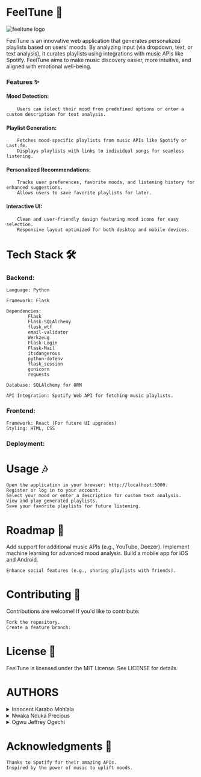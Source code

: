 # FeelTune 🎵

  ![feeltune logo](https://res.cloudinary.com/dbbjk7lb7/image/upload/v1734977524/hilpbwl6yexriwwcomwn.png)

FeelTune is an innovative web application that generates personalized playlists based on users' moods. By analyzing input (via dropdown, text, or text analysis), it curates playlists using integrations with music APIs like Spotify. FeelTune aims to make music discovery easier, more intuitive, and aligned with emotional well-being.

### Features ✨

#### Mood Detection:
        Users can select their mood from predefined options or enter a custom description for text analysis.

#### Playlist Generation:
        Fetches mood-specific playlists from music APIs like Spotify or Last.fm.
        Displays playlists with links to individual songs for seamless listening.

#### Personalized Recommendations:
        Tracks user preferences, favorite moods, and listening history for enhanced suggestions.
        Allows users to save favorite playlists for later.

#### Interactive UI:
        Clean and user-friendly design featuring mood icons for easy selection.
        Responsive layout optimized for both desktop and mobile devices.

# Tech Stack 🛠️
### Backend:

    Language: Python

    Framework: Flask

    Dependencies:
            Flask
            Flask-SQLAlchemy
            flask_wtf
            email-validator
            Werkzeug
            Flask-Login
            Flask-Mail
            itsdangerous
            python-dotenv
            flask_session
            gunicorn
            requests

    Database: SQLAlchemy for ORM

    API Integration: Spotify Web API for fetching music playlists.

### Frontend:

    Framework: React (For future UI upgrades)
    Styling: HTML, CSS

### Deployment:


# Usage 🎶

    Open the application in your browser: http://localhost:5000.
    Register or log in to your account.
    Select your mood or enter a description for custom text analysis.
    View and play generated playlists.
    Save your favorite playlists for future listening.


# Roadmap 🚧

Add support for additional music APIs (e.g., YouTube, Deezer).
Implement machine learning for advanced mood analysis.
Build a mobile app for iOS and Android.

    Enhance social features (e.g., sharing playlists with friends).

# Contributing 🤝

Contributions are welcome! If you'd like to contribute:

    Fork the repository.
    Create a feature branch:


# License 📜

FeelTune is licensed under the MIT License. See LICENSE for details.

# AUTHORS

<details>
    <summary>Innocent Karabo Mohlala</summary>
    <ul>
    <li><a href="https://www.github.com/termication">Github</a></li>
    <li><a href="https://www.twitter.com/Termication_">Twitter</a></li>
    <li><a href="mailto:terminalkarabo@gmail.com">e-mail</a></li>
    </ul>
</details>
<details>
    <summary>Nwaka Nduka Precious</summary>
    <ul>
    <li><a href="https://www.github.com/p-prime1">Github</a></li>
    <li><a href="https://www.twitter.com/">Twitter</a></li>
    <li><a href="mailto:preciousnwaka95@gmail.com">e-mail</a></li>
    </ul>
</details>
<details>
    <summary>Ogwu Jeffrey Ogechi</summary>
    <ul>
    <li><a href="https://www.github.com/Jeffrey7890
">Github</a></li>
    <li><a href="https://www.twitter.com/">Twitter</a></li>
    <li><a href="mailto:jeffrey.ogechi@gmail.com">e-mail</a></li>
    </ul>
</details>

# Acknowledgments 🙌

    Thanks to Spotify for their amazing APIs.
    Inspired by the power of music to uplift moods.